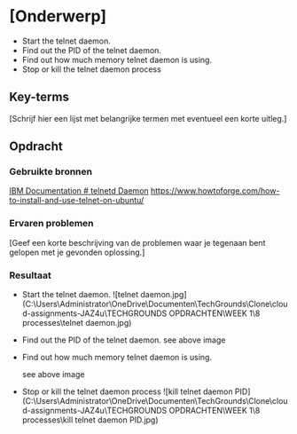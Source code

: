 # [Onderwerp]

- Start the telnet daemon.
- Find out the PID of the telnet daemon.
- Find out how much memory telnet daemon is using.
- Stop or kill the telnet daemon process

## Key-terms

[Schrijf hier een lijst met belangrijke termen met eventueel een korte uitleg.]

## Opdracht

### Gebruikte bronnen

[IBM Documentation # telnetd Daemon](https://www.ibm.com/docs/en/aix/7.3?topic=t-telnetd-daemon)
https://www.howtoforge.com/how-to-install-and-use-telnet-on-ubuntu/

### Ervaren problemen

[Geef een korte beschrijving van de problemen waar je tegenaan bent gelopen met je gevonden oplossing.]

### Resultaat

- Start the telnet daemon.
  ![telnet daemon.jpg](C:\Users\Administrator\OneDrive\Documenten\TechGrounds\Clone\cloud-assignments-JAZ4u\TECHGROUNDS OPDRACHTEN\WEEK 1\8 processes\telnet daemon.jpg)

- Find out the PID of the telnet daemon.
  see above image

- Find out how much memory telnet daemon is using.
  
  see above image

- Stop or kill the telnet daemon process
    ![kill telnet daemon PID](C:\Users\Administrator\OneDrive\Documenten\TechGrounds\Clone\cloud-assignments-JAZ4u\TECHGROUNDS OPDRACHTEN\WEEK 1\8 processes\kill telnet daemon PID.jpg)
